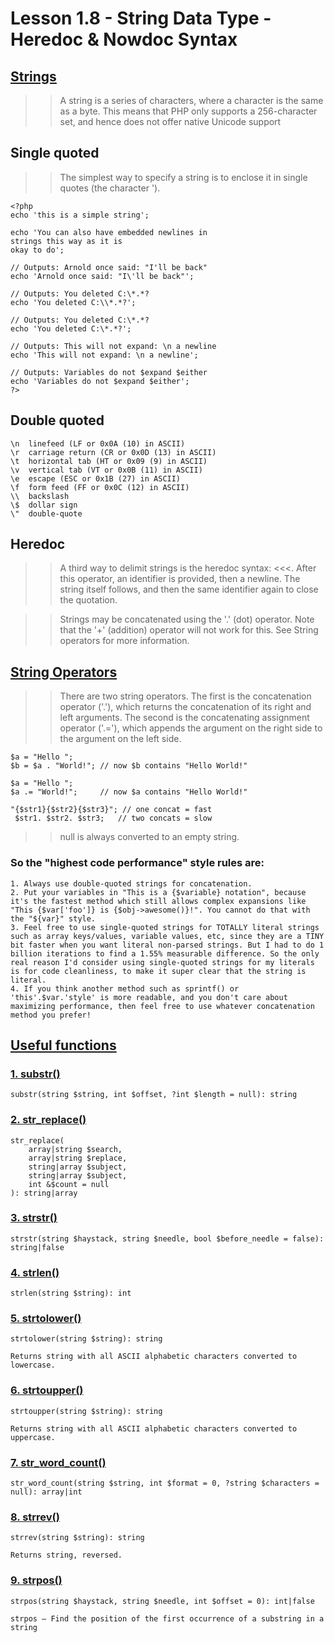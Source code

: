# Lesson 1.8 - String Data Type - Heredoc & Nowdoc Syntax

## <a href="https://www.php.net/manual/en/language.types.string.php" target="_blank">Strings</a>

> > A string is a series of characters, where a character is the same as a byte. This means that PHP only supports a 256-character set, and hence does not offer native Unicode support

## Single quoted

> > The simplest way to specify a string is to enclose it in single quotes (the character ').

```
<?php
echo 'this is a simple string';

echo 'You can also have embedded newlines in
strings this way as it is
okay to do';

// Outputs: Arnold once said: "I'll be back"
echo 'Arnold once said: "I\'ll be back"';

// Outputs: You deleted C:\*.*?
echo 'You deleted C:\\*.*?';

// Outputs: You deleted C:\*.*?
echo 'You deleted C:\*.*?';

// Outputs: This will not expand: \n a newline
echo 'This will not expand: \n a newline';

// Outputs: Variables do not $expand $either
echo 'Variables do not $expand $either';
?>
```

## Double quoted

```
\n	linefeed (LF or 0x0A (10) in ASCII)
\r	carriage return (CR or 0x0D (13) in ASCII)
\t	horizontal tab (HT or 0x09 (9) in ASCII)
\v	vertical tab (VT or 0x0B (11) in ASCII)
\e	escape (ESC or 0x1B (27) in ASCII)
\f	form feed (FF or 0x0C (12) in ASCII)
\\	backslash
\$	dollar sign
\"	double-quote
```

## Heredoc

> > A third way to delimit strings is the heredoc syntax: <<<. After this operator, an identifier is provided, then a newline. The string itself follows, and then the same identifier again to close the quotation.

> > Strings may be concatenated using the '.' (dot) operator. Note that the '+' (addition) operator will not work for this. See String operators for more information.

## <a href="https://www.php.net/manual/en/language.operators.string.php" target="_blank">String Operators</a>

> > There are two string operators. The first is the concatenation operator ('.'), which returns the concatenation of its right and left arguments. The second is the concatenating assignment operator ('.='), which appends the argument on the right side to the argument on the left side.

```
$a = "Hello ";
$b = $a . "World!"; // now $b contains "Hello World!"

$a = "Hello ";
$a .= "World!";     // now $a contains "Hello World!"
```

```
"{$str1}{$str2}{$str3}"; // one concat = fast
 $str1. $str2. $str3;   // two concats = slow
```

> > null is always converted to an empty string.

### So the "highest code performance" style rules are:

```
1. Always use double-quoted strings for concatenation.
2. Put your variables in "This is a {$variable} notation", because it's the fastest method which still allows complex expansions like "This {$var['foo']} is {$obj->awesome()}!". You cannot do that with the "${var}" style.
3. Feel free to use single-quoted strings for TOTALLY literal strings such as array keys/values, variable values, etc, since they are a TINY bit faster when you want literal non-parsed strings. But I had to do 1 billion iterations to find a 1.55% measurable difference. So the only real reason I'd consider using single-quoted strings for my literals is for code cleanliness, to make it super clear that the string is literal.
4. If you think another method such as sprintf() or 'this'.$var.'style' is more readable, and you don't care about maximizing performance, then feel free to use whatever concatenation method you prefer!
```

## <a href="https://www.php.net/manual/en/ref.strings.php" target="_blank">Useful functions</a>

### <a href="https://www.php.net/manual/en/function.substr.php" target="_blank">1. substr()</a>

```
substr(string $string, int $offset, ?int $length = null): string
```

### <a href="https://www.php.net/manual/en/function.strstr.php" target="_blank">2. str_replace()</a>

```
str_replace(
    array|string $search,
    array|string $replace,
    string|array $subject,
    string|array $subject,
    int &$count = null
): string|array
```

### <a href="https://www.php.net/manual/en/function.str-replace.php" target="_blank">3. strstr()</a>

```
strstr(string $haystack, string $needle, bool $before_needle = false): string|false
```

### <a href="https://www.php.net/manual/en/function.strlen.php" target="_blank">4. strlen()</a>

```
strlen(string $string): int
```

### <a href="https://www.php.net/manual/en/function.strtolower.php" target="_blank">5. strtolower()</a>

```
strtolower(string $string): string

Returns string with all ASCII alphabetic characters converted to lowercase.
```

### <a href="https://www.php.net/manual/en/function.strtoupper.php" target="_blank">6. strtoupper()</a>

```
strtoupper(string $string): string

Returns string with all ASCII alphabetic characters converted to uppercase.
```

### <a href="https://www.php.net/manual/en/function.str-word-count.php" target="_blank">7. str_word_count()</a>

```
str_word_count(string $string, int $format = 0, ?string $characters = null): array|int
```

### <a href="https://www.php.net/manual/en/function.strrev.php" target="_blank">8. strrev()</a>

```
strrev(string $string): string

Returns string, reversed.
```

### <a href="https://www.php.net/manual/en/function.strpos.php" target="_blank">9. strpos()</a>

```
strpos(string $haystack, string $needle, int $offset = 0): int|false

strpos — Find the position of the first occurrence of a substring in a string
```
